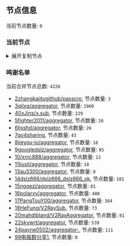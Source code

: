 
## 节点信息
当前节点数量: `0`
### 当前节点
<details>
  <summary>展开复制节点</summary>

    

</details>

### 鸣谢名单
当前合并节点总数: `4226`
- [2zhangkaiitugithub/passcro](https://github.com/zhangkaiitugithub/passcro), 节点数量: `3`
- [3qjlxg/aggregator](https://github.com/qjlxg/aggregator), 节点数量: `1960`
- [40xJins/x.sub](https://github.com/0xJins/x.sub), 节点数量: `229`
- [5fighter2011/aggregator](https://github.com/fighter2011/aggregator), 节点数量: `26`
- [6ljsshd/aggregator](https://github.com/ljsshd/aggregator), 节点数量: `26`
- [7go4sharing](https://github.com/go4sharing), 节点数量: `43`
- [8jieyou-io/aggregator](https://github.com/jieyou-io/aggregator), 节点数量: `18`
- [9googledslz/aggregator](https://github.com/googledslz/aggregator), 节点数量: `95`
- [10/xnic888/aggregator](https://github.com/xnic888/aggregator), 节点数量: `12`
- [11liusil/aggregator](https://github.com/liusil/aggregator), 节点数量: `18`
- [13au3300/aggregator](https://github.com/au3300/aggregator), 节点数量: `0`
- [14dslz666/dslz666_dslz666_ok](https://github.com/dslz666/dslz666_dslz666_ok), 节点数量: `181`
- [15nggezi/aggregator](https://github.com/nggezi/aggregator), 节点数量: `81`
- [16polarxy/aggregator](https://github.com/polarxy/aggregator), 节点数量: `480`
- [17PangTouY00/aggregator](https://github.com/PangTouY00/aggregator), 节点数量: `364`
- [18HeFung/V2RaySub](https://github.com/HeFung/V2RaySub), 节点数量: `73`
- [20mahdibland/V2RayAggregator](https://github.com/mahdibland/V2RayAggregator), 节点数量: `81`
- [22skywrt/aggregator](https://github.com/skywrt/aggregator), 节点数量: `539`
- [24payne0502/aggregator-](https://github.com/payne0502/aggregator-), 节点数量: `111`
- [99电报群分享1](https://github.com/cdddbc/getAirport), 节点数量: `0`


